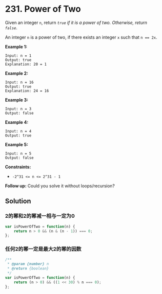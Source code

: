 # 231. Power of Two

Given an integer `n`, return *`true` if it is a power of two. Otherwise, return `false`*.

An integer `n` is a power of two, if there exists an integer `x` such that `n == 2x`.

 

**Example 1:**

```
Input: n = 1
Output: true
Explanation: 20 = 1
```

**Example 2:**

```
Input: n = 16
Output: true
Explanation: 24 = 16
```

**Example 3:**

```
Input: n = 3
Output: false
```

**Example 4:**

```
Input: n = 4
Output: true
```

**Example 5:**

```
Input: n = 5
Output: false
```

 

**Constraints:**

- `-2^31 <= n <= 2^31 - 1`

 

**Follow up:** Could you solve it without loops/recursion?

## Solution

### 2的幂和2的幂减一相与一定为0

```js
var isPowerOfTwo = function(n) {
    return n > 0 && (n & (n - 1)) === 0;
};
```

### 任何2的幂一定是最大2的幂的因数

```js
/**
 * @param {number} n
 * @return {boolean}
 */
var isPowerOfTwo = function(n) {
    return (n > 0) && ((1 << 30) % n === 0);
};
```